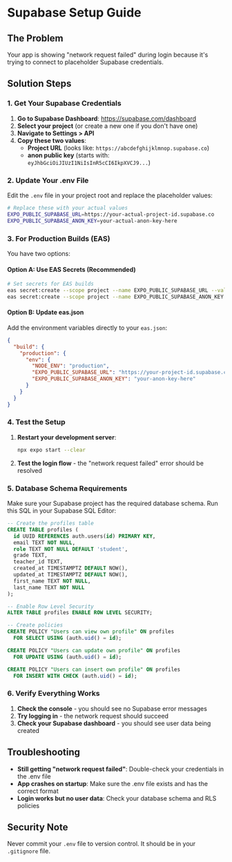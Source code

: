 # Supabase Setup Guide

## The Problem
Your app is showing "network request failed" during login because it's trying to connect to placeholder Supabase credentials.

## Solution Steps

### 1. Get Your Supabase Credentials

1. **Go to Supabase Dashboard**: https://supabase.com/dashboard
2. **Select your project** (or create a new one if you don't have one)
3. **Navigate to Settings > API**
4. **Copy these two values**:
   - **Project URL** (looks like: `https://abcdefghijklmnop.supabase.co`)
   - **anon public key** (starts with: `eyJhbGciOiJIUzI1NiIsInR5cCI6IkpXVCJ9...`)

### 2. Update Your .env File

Edit the `.env` file in your project root and replace the placeholder values:

```bash
# Replace these with your actual values
EXPO_PUBLIC_SUPABASE_URL=https://your-actual-project-id.supabase.co
EXPO_PUBLIC_SUPABASE_ANON_KEY=your-actual-anon-key-here
```

### 3. For Production Builds (EAS)

You have two options:

#### Option A: Use EAS Secrets (Recommended)
```bash
# Set secrets for EAS builds
eas secret:create --scope project --name EXPO_PUBLIC_SUPABASE_URL --value "https://your-project-id.supabase.co"
eas secret:create --scope project --name EXPO_PUBLIC_SUPABASE_ANON_KEY --value "your-anon-key-here"
```

#### Option B: Update eas.json
Add the environment variables directly to your `eas.json`:

```json
{
  "build": {
    "production": {
      "env": {
        "NODE_ENV": "production",
        "EXPO_PUBLIC_SUPABASE_URL": "https://your-project-id.supabase.co",
        "EXPO_PUBLIC_SUPABASE_ANON_KEY": "your-anon-key-here"
      }
    }
  }
}
```

### 4. Test the Setup

1. **Restart your development server**:
   ```bash
   npx expo start --clear
   ```

2. **Test the login flow** - the "network request failed" error should be resolved

### 5. Database Schema Requirements

Make sure your Supabase project has the required database schema. Run this SQL in your Supabase SQL Editor:

```sql
-- Create the profiles table
CREATE TABLE profiles (
  id UUID REFERENCES auth.users(id) PRIMARY KEY,
  email TEXT NOT NULL,
  role TEXT NOT NULL DEFAULT 'student',
  grade TEXT,
  teacher_id TEXT,
  created_at TIMESTAMPTZ DEFAULT NOW(),
  updated_at TIMESTAMPTZ DEFAULT NOW(),
  first_name TEXT NOT NULL,
  last_name TEXT NOT NULL
);

-- Enable Row Level Security
ALTER TABLE profiles ENABLE ROW LEVEL SECURITY;

-- Create policies
CREATE POLICY "Users can view own profile" ON profiles
  FOR SELECT USING (auth.uid() = id);

CREATE POLICY "Users can update own profile" ON profiles
  FOR UPDATE USING (auth.uid() = id);

CREATE POLICY "Users can insert own profile" ON profiles
  FOR INSERT WITH CHECK (auth.uid() = id);
```

### 6. Verify Everything Works

1. **Check the console** - you should see no Supabase error messages
2. **Try logging in** - the network request should succeed
3. **Check your Supabase dashboard** - you should see user data being created

## Troubleshooting

- **Still getting "network request failed"**: Double-check your credentials in the .env file
- **App crashes on startup**: Make sure the .env file exists and has the correct format
- **Login works but no user data**: Check your database schema and RLS policies

## Security Note

Never commit your `.env` file to version control. It should be in your `.gitignore` file.
